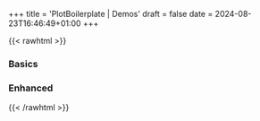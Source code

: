 +++
title = 'PlotBoilerplate | Demos'
draft = false
date = 2024-08-23T16:46:49+01:00
+++

{{< rawhtml >}}
<!-- Note: this document is generated by a bash script. Do not modify manually. -->

<h3>Basics</h3>
<div class="full-width align-center">
   <div class="demo-box-basic">
      <a class="no-decoration" href="/repo/demos/basic-BezierPath/index.html">
         <div style="background-image: url('https://plotboilerplate.io/repo/screenshots/screenshot-20200513-basic-bezierpath.png');"></div>
      </a>
   </div>
   <div class="demo-box-basic">
      <a class="no-decoration" href="/repo/demos/basic-Circle/index.html">
         <div style="background-image: url('https://plotboilerplate.io/repo/screenshots/screenshot-20200518-basic-circle.png');"></div>
      </a>
   </div>
   <div class="demo-box-basic">
      <a class="no-decoration" href="/repo/demos/basic-CircleSector/index.html">
         <div style="background-image: url('https://plotboilerplate.io/repo/screenshots/screenshot-20210110-0-circlesector.png');"></div>
      </a>
   </div>
   <div class="demo-box-basic">
      <a class="no-decoration" href="/repo/demos/basic-Line/index.html">
         <div style="background-image: url('https://plotboilerplate.io/repo/screenshots/screenshot-20200518-basic-line.png');"></div>
      </a>
   </div>
   <div class="demo-box-basic">
      <a class="no-decoration" href="/repo/demos/basic-PBImage/index.html">
         <div style="background-image: url('https://plotboilerplate.io/repo/screenshots/screenshot-20200518-basic-image.png');"></div>
      </a>
   </div>
   <div class="demo-box-basic">
      <a class="no-decoration" href="/repo/demos/basic-PBText/index.html">
         <div style="background-image: url('https://plotboilerplate.io/repo/screenshots/screenshot-20211124-basic-text.png');"></div>
      </a>
   </div>
   <div class="demo-box-basic">
      <a class="no-decoration" href="/repo/demos/basic-Polygon/index.html">
         <div style="background-image: url('https://plotboilerplate.io/repo/screenshots/screenshot-20210330-basic-polygon.png');"></div>
      </a>
   </div>
   <div class="demo-box-basic">
      <a class="no-decoration" href="/repo/demos/basic-Triangle/index.html">
         <div style="background-image: url('https://plotboilerplate.io/repo/screenshots/screenshot-20200518-basic-triangle.png');"></div>
      </a>
   </div>
   <div class="demo-box-basic">
      <a class="no-decoration" href="/repo/demos/basic-Vector/index.html">
         <div style="background-image: url('https://plotboilerplate.io/repo/screenshots/screenshot-20200518-basic-vector.png');"></div>
      </a>
   </div>
   <div class="demo-box-basic">
      <a class="no-decoration" href="/repo/demos/basic-VEllipse/index.html">
         <div style="background-image: url('https://plotboilerplate.io/repo/screenshots/screenshot-20200518-basic-vellipse.png');"></div>
      </a>
   </div>
   <div class="demo-box-basic">
      <a class="no-decoration" href="/repo/demos/basic-VEllipseSector/index.html">
         <div style="background-image: url('https://plotboilerplate.io/repo/screenshots/screenshot-20210324-basic-elliptic-sector.png');"></div>
      </a>
   </div>
   <div class="demo-box-basic">
      <a class="no-decoration" href="/repo/demos/basic-Vertex/index.html">
         <div style="background-image: url('https://plotboilerplate.io/repo/screenshots/screenshot-20200518-basic-vertex.png');"></div>
      </a>
   </div>
</div>
<h3>Enhanced</h3>
<div class="full-width align-center">
   <div class="demo-box">
      <a class="no-decoration" href="/repo/demos/00-simple/index.html">
         <div style="background-image: url('https://plotboilerplate.io/repo/screenshots/screenshot-20190220_3_simpledemo.png');"></div>
      </a>
   </div>
   <div class="demo-box">
      <a class="no-decoration" href="/repo/demos/01-image/index.html">
         <div style="background-image: url('https://plotboilerplate.io/repo/screenshots/preview-image-large.png');"></div>
      </a>
   </div>
   <div class="demo-box">
      <a class="no-decoration" href="/repo/demos/02-line-point-distance/index.html">
         <div style="background-image: url('https://plotboilerplate.io/repo/screenshots/screenshot-20190220_2_line-to-point.png');"></div>
      </a>
   </div>
   <div class="demo-box">
      <a class="no-decoration" href="/repo/demos/03-random-scripture/index.html">
         <div style="background-image: url('https://plotboilerplate.io/repo/screenshots/screenshot-20190117-0-random-scripture.png');"></div>
      </a>
   </div>
   <div class="demo-box">
      <a class="no-decoration" href="/repo/demos/04-vectorfield/index.html">
         <div style="background-image: url('https://plotboilerplate.io/repo/screenshots/screenshot-20190220_1_vectorfield.png');"></div>
      </a>
   </div>
   <div class="demo-box">
      <a class="no-decoration" href="/repo/demos/05-circumcircle-animation/index.html">
         <div style="background-image: url('https://plotboilerplate.io/repo/screenshots/screenshot-20190415_1_circumcircles.png');"></div>
      </a>
   </div>
   <div class="demo-box">
      <a class="no-decoration" href="/repo/demos/06-feigenbaum/index.html">
         <div style="background-image: url('https://plotboilerplate.io/repo/screenshots/screenshot-20181212_3_feigenbaum.png');"></div>
      </a>
   </div>
   <div class="demo-box">
      <a class="no-decoration" href="/repo/demos/07-voronoi-and-delaunay/index.html">
         <div style="background-image: url('https://plotboilerplate.io/repo/screenshots/screenshot-20190416_0_voronoi_delaunay.png');"></div>
      </a>
   </div>
   <div class="demo-box">
      <a class="no-decoration" href="/repo/demos/08-walking-triangles/index.html">
         <div style="background-image: url('https://plotboilerplate.io/repo/screenshots/screenshot-20190911_0_walking_triangles.png');"></div>
      </a>
   </div>
   <div class="demo-box">
      <a class="no-decoration" href="/repo/demos/09-circular-distance-graph/index.html">
         <div style="background-image: url('https://plotboilerplate.io/repo/screenshots/screenshot-20191218-circular-distance-walk.png');"></div>
      </a>
   </div>
   <div class="demo-box">
      <a class="no-decoration" href="/repo/demos/10-bezier-animation-gsap/index.html">
         <div style="background-image: url('https://plotboilerplate.io/repo/screenshots/screenshot-20191218-tweenmax-bezier-animation.png');"></div>
      </a>
   </div>
   <div class="demo-box">
      <a class="no-decoration" href="/repo/demos/11-bezier-perpendiculars/index.html">
         <div style="background-image: url('https://plotboilerplate.io/repo/screenshots/screenshot-20191218-bezier-perpendiculars.png');"></div>
      </a>
   </div>
   <div class="demo-box">
      <a class="no-decoration" href="/repo/demos/12-trace-bspline/index.html">
         <div style="background-image: url('https://plotboilerplate.io/repo/screenshots/screenshot-20191218-tracing-bsplines.png');"></div>
      </a>
   </div>
   <div class="demo-box">
      <a class="no-decoration" href="/repo/demos/13-lissajous/index.html">
         <div style="background-image: url('https://plotboilerplate.io/repo/screenshots/screenshot-20191229-lissajous.png');"></div>
      </a>
   </div>
   <div class="demo-box">
      <a class="no-decoration" href="/repo/demos/14-pursuit-curves/index.html">
         <div style="background-image: url('https://plotboilerplate.io/repo/screenshots/screenshot-20200114-pursuit-curves.png');"></div>
      </a>
   </div>
   <div class="demo-box">
      <a class="no-decoration" href="/repo/demos/15-leaf-venation-patterns/index.html">
         <div style="background-image: url('https://plotboilerplate.io/repo/screenshots/screenshot-20200317-leaf-venation-test.png');"></div>
      </a>
   </div>
   <div class="demo-box">
      <a class="no-decoration" href="/repo/demos/16-morley-trisectors/index.html">
         <div style="background-image: url('https://plotboilerplate.io/repo/screenshots/screenshot-20200317-morley-triangle.png');"></div>
      </a>
   </div>
   <div class="demo-box">
      <a class="no-decoration" href="/repo/demos/17-hobby-curves/index.html">
         <div style="background-image: url('https://plotboilerplate.io/repo/screenshots/screenshot-20200414-0-Hobby-and-cubic-spline-path.png');"></div>
      </a>
   </div>
   <div class="demo-box">
      <a class="no-decoration" href="/repo/demos/18-relative-neighbourhood-graph/index.html">
         <div style="background-image: url('https://plotboilerplate.io/repo/screenshots/screenshot-20200427-relative-neighbour-graph-urquhart.png');"></div>
      </a>
   </div>
   <div class="demo-box">
      <a class="no-decoration" href="/repo/demos/19-convex-polygon-incircle/index.html">
         <div style="background-image: url('https://plotboilerplate.io/repo/screenshots/screenshot-20200506-convex-polygon-incircle.png');"></div>
      </a>
   </div>
   <div class="demo-box">
      <a class="no-decoration" href="/repo/demos/20-pattern-gradient/index.html">
         <div style="background-image: url('https://plotboilerplate.io/repo/screenshots/screenshot-20200526-0-pattern-gradient.png');"></div>
      </a>
   </div>
   <div class="demo-box">
      <a class="no-decoration" href="/repo/demos/21-parquet-deformation/index.html">
         <div style="background-image: url('https://plotboilerplate.io/repo/screenshots/screenshot-20200622-0-parquet-transformation.png');"></div>
      </a>
   </div>
   <div class="demo-box">
      <a class="no-decoration" href="/repo/demos/22-threejs/index.html">
         <div style="background-image: url('https://plotboilerplate.io/repo/screenshots/screenshot-20201019-threejs-highres.png');"></div>
      </a>
   </div>
   <div class="demo-box">
      <a class="no-decoration" href="/repo/demos/23-bezier-point-distance/index.html">
         <div style="background-image: url('https://plotboilerplate.io/repo/screenshots/screenshot-20200724-0-bezier-point-distance.png');"></div>
      </a>
   </div>
   <div class="demo-box">
      <a class="no-decoration" href="/repo/demos/24-two-circles-radical-line/index.html">
         <div style="background-image: url('https://plotboilerplate.io/repo/screenshots/screenshot-20200907-circle-intersection-radical-line.png');"></div>
      </a>
   </div>
   <div class="demo-box">
      <a class="no-decoration" href="/repo/demos/25-multiple-circle-intersections/index.html">
         <div style="background-image: url('https://plotboilerplate.io/repo/screenshots/screenshot-20201029-0-multiple-circle-intersections-rainbow.png');"></div>
      </a>
   </div>
   <div class="demo-box">
      <a class="no-decoration" href="/repo/demos/26-girih/index.html">
         <div style="background-image: url('https://plotboilerplate.io/repo/screenshots/screenshot-20201101-0-girih-basic-tiles.png');"></div>
      </a>
   </div>
   <div class="demo-box">
      <a class="no-decoration" href="/repo/demos/27-polygon-intersection-greinerhormann/index.html">
         <div style="background-image: url('https://plotboilerplate.io/repo/screenshots/screenshot-20201130-0-polygon-intersection-greiner-hormann.png');"></div>
      </a>
   </div>
   <div class="demo-box">
      <a class="no-decoration" href="/repo/demos/28-draw-to-svg/index.html">
         <div style="background-image: url('https://plotboilerplate.io/repo/screenshots/screenshot-20210106-1-draw-svg.png');"></div>
      </a>
   </div>
   <div class="demo-box">
      <a class="no-decoration" href="/repo/demos/29-threejs-voronoi/index.html">
         <div style="background-image: url('https://plotboilerplate.io/repo/screenshots/screenshot-20210111-0-threejs-voronoi.png');"></div>
      </a>
   </div>
   <div class="demo-box">
      <a class="no-decoration" href="/repo/demos/30-function-plot/index.html">
         <div style="background-image: url('https://plotboilerplate.io/repo/screenshots/screenshot-20210203-0-function-plot-test.png');"></div>
      </a>
   </div>
   <div class="demo-box">
      <a class="no-decoration" href="/repo/demos/31-path-draw/index.html">
         <div style="background-image: url('https://plotboilerplate.io/repo/screenshots/screenshot-20210219-0-path-data-transformation.png');"></div>
      </a>
   </div>
   <div class="demo-box">
      <a class="no-decoration" href="/repo/demos/32-ellipse-to-bezier/index.html">
         <div style="background-image: url('https://plotboilerplate.io/repo/screenshots/screenshot-20210324-0-elliptic-sectors-to-bezier.png');"></div>
      </a>
   </div>
   <div class="demo-box">
      <a class="no-decoration" href="/repo/demos/33-depth-mesh/index.html">
         <div style="background-image: url('https://plotboilerplate.io/repo/screenshots/screenshot-20210414-0-rhombicdodecahedron.png');"></div>
      </a>
   </div>
   <div class="demo-box">
      <a class="no-decoration" href="/repo/demos/34-polynomial-interpolation/index.html">
         <div style="background-image: url('https://plotboilerplate.io/repo/screenshots/screenshot-20210531-polynom-interpolation.png');"></div>
      </a>
   </div>
   <div class="demo-box">
      <a class="no-decoration" href="/repo/demos/35-curvature-of-cubic-bezier/index.html">
         <div style="background-image: url('https://plotboilerplate.io/repo/screenshots/screenshot-20210531-0-curvature-of-cubic-bezier-curve.png');"></div>
      </a>
   </div>
   <div class="demo-box">
      <a class="no-decoration" href="/repo/demos/36-lightning-algorithm/index.html">
         <div style="background-image: url('https://plotboilerplate.io/repo/screenshots/screenshot-20211006-4-lightning-algorithm.png');"></div>
      </a>
   </div>
   <div class="demo-box">
      <a class="no-decoration" href="/repo/demos/37-conways-game-of-life/index.html">
         <div style="background-image: url('https://plotboilerplate.io/repo/screenshots/screenshot-20211108-1-conway.png');"></div>
      </a>
   </div>
   <div class="demo-box">
      <a class="no-decoration" href="/repo/demos/38-geometric-skeletonization/index.html">
         <div style="background-image: url('https://plotboilerplate.io/repo/screenshots/screenshot-20220110-0-polygon-skeletonization.png');"></div>
      </a>
   </div>
   <div class="demo-box">
      <a class="no-decoration" href="/repo/demos/39-bezierpath-to-polygon/index.html">
         <div style="background-image: url('https://plotboilerplate.io/repo/screenshots/screenshot-20220429-bezierpath-to-polygon.png');"></div>
      </a>
   </div>
   <div class="demo-box">
      <a class="no-decoration" href="/repo/demos/40-clipped-texture-draw/index.html">
         <div style="background-image: url('https://plotboilerplate.io/repo/screenshots/screenshot-20220428-texture-polygon-clipping.png');"></div>
      </a>
   </div>
   <div class="demo-box">
      <a class="no-decoration" href="/repo/demos/41-raindrops/index.html">
         <div style="background-image: url('https://plotboilerplate.io/repo/screenshots/screenshot-20220601-raindrops-1.png');"></div>
      </a>
   </div>
   <div class="demo-box">
      <a class="no-decoration" href="/repo/demos/42-hicks-hexagons/index.html">
         <div style="background-image: url('https://plotboilerplate.io/repo/screenshots/screenshot-20220607-0-Hicks-Hexagons.png');"></div>
      </a>
   </div>
   <div class="demo-box">
      <a class="no-decoration" href="/repo/demos/43-circle-packing/index.html">
         <div style="background-image: url('https://plotboilerplate.io/repo/screenshots/screenshot-20220927-0-circle-packing-all-intersections.png');"></div>
      </a>
   </div>
   <div class="demo-box">
      <a class="no-decoration" href="/repo/demos/44-truchet-tiles/index.html">
         <div style="background-image: url('https://plotboilerplate.io/repo/screenshots/screenshot-20221010-1-truchet-tiles-bright.png');"></div>
      </a>
   </div>
   <div class="demo-box">
      <a class="no-decoration" href="/repo/demos/45-bezier-curvature-animation/index.html">
         <div style="background-image: url('https://plotboilerplate.io/repo/screenshots/screenshot-20230123-0-curvature-bezier-path-animation.png');"></div>
      </a>
   </div>
   <div class="demo-box">
      <a class="no-decoration" href="/repo/demos/46-simple-audio-control/index.html">
         <div style="background-image: url('https://plotboilerplate.io/repo/screenshots/screenshot-20230201-synthesizer.png');"></div>
      </a>
   </div>
   <div class="demo-box">
      <a class="no-decoration" href="/repo/demos/47-closest-vector-projection-on-polygon/index.html">
         <div style="background-image: url('https://plotboilerplate.io/repo/screenshots/screenshot-20230926-0-polygon-line-intersections.png');"></div>
      </a>
   </div>
   <div class="demo-box">
      <a class="no-decoration" href="/repo/demos/48-contour-plot/index.html">
         <div style="background-image: url('https://plotboilerplate.io/repo/screenshots/screenshot-20231103-0-contour-plot.png');"></div>
      </a>
   </div>
   <div class="demo-box">
      <a class="no-decoration" href="/repo/demos/49-polygon-inside-polygon/index.html">
         <div style="background-image: url('https://plotboilerplate.io/repo/screenshots/screenshot-20231124-0-polygon-inside-polygon-check.png');"></div>
      </a>
   </div>
   <div class="demo-box">
      <a class="no-decoration" href="/repo/demos/50-reuleaux-polygons/index.html">
         <div style="background-image: url('https://plotboilerplate.io/repo/screenshots/screenshot-20240130-0-reuleaux.png');"></div>
      </a>
   </div>
   <div class="demo-box">
      <a class="no-decoration" href="/repo/demos/51-polygons-with-rounded-edges/index.html">
         <div style="background-image: url('https://plotboilerplate.io/repo/screenshots/screenshot-20240206-0-polygons-with-round-edges.png');"></div>
      </a>
   </div>
   <div class="demo-box">
      <a class="no-decoration" href="/repo/demos/52-metacircles/index.html">
         <div style="background-image: url('https://plotboilerplate.io/repo/screenshots/screenshot-20240226-1-metaballs.png');"></div>
      </a>
   </div>
   <div class="demo-box">
      <a class="no-decoration" href="/repo/demos/53-circle-sector-intersections/index.html">
         <div style="background-image: url('https://plotboilerplate.io/repo/screenshots/screenshot-20240309-0-circle-sector-intersections.png');"></div>
      </a>
   </div>
   <div class="demo-box">
      <a class="no-decoration" href="/repo/demos/54-aftereffects-test/index.html">
         <div style="background-image: url('https://plotboilerplate.io/repo/screenshots/screenshot-20240723-after-effects-filter-2.png');"></div>
      </a>
   </div>
   <div class="demo-box">
      <a class="no-decoration" href="/repo/demos/extended-arrows/index.html">
         <div style="background-image: url('https://plotboilerplate.io/repo/screenshots/screenshot-20230929-0-extented-arrow-demo.png');"></div>
      </a>
   </div>
   <div class="demo-box">
      <a class="no-decoration" href="/repo/demos/extended-bezier-trim/index.html">
         <div style="background-image: url('https://plotboilerplate.io/repo/screenshots/screenshot-20231007-0-trim-bezier-curves.png');"></div>
      </a>
   </div>
   <div class="demo-box">
      <a class="no-decoration" href="/repo/demos/extended-circle-line-intersection/index.html">
         <div style="background-image: url('https://plotboilerplate.io/repo/screenshots/screenshot-20220910-extended-circle-line-intersection.png');"></div>
      </a>
   </div>
   <div class="demo-box">
      <a class="no-decoration" href="/repo/demos/extended-dashed-lines/index.html">
         <div style="background-image: url('https://plotboilerplate.io/repo/screenshots/screenshot-20231007-0-dashed-lines.png');"></div>
      </a>
   </div>
   <div class="demo-box">
      <a class="no-decoration" href="/repo/demos/extended-elliptic-conversion/index.html">
         <div style="background-image: url('https://plotboilerplate.io/repo/screenshots/screenshot-20230103-0-extended-elliptic-conversion.png');"></div>
      </a>
   </div>
   <div class="demo-box">
      <a class="no-decoration" href="/repo/demos/extended-svg-path-import/index.html">
         <div style="background-image: url('https://plotboilerplate.io/repo/screenshots/screenshot-20230103-svg-path-import-logo.png');"></div>
      </a>
   </div>
   <div class="demo-box">
      <a class="no-decoration" href="/repo/demos/extended-vector-orthogonal/index.html">
         <div style="background-image: url('https://plotboilerplate.io/repo/screenshots/screenshot-20221025-0-orthogonal-vector.png');"></div>
      </a>
   </div>
   <div class="demo-box">
      <a class="no-decoration" href="/repo/demos/extended-vertexset/index.html">
         <div style="background-image: url('https://plotboilerplate.io/repo/screenshots/screenshot-20220429-extended-vertexset.png');"></div>
      </a>
   </div>
</div>
{{< /rawhtml >}}

